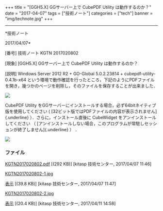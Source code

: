﻿+++
title = "[GGH5.X] GGサーバー上で CubePDF Utility は動作するのか？"
date = "2017-04-07"
tags = ["技術ノート"]
categories = ["tech"]
banner = "img/technote.jpg"
+++

-----------------------------------------------------------------------------------------------------------------------------

*技術ノート

2017/04/07*


[番号]
技術ノート KGTN 2017020802

[現象]
[GGH5.X] GGサーバー上で CubePDF Utility は動作するのか？

[説明]
Windows Server 2012 R2 + GO-Global 5.0.2.23814 +
cubepdf-utility-0.4.1b-x64
という環境で動作確認を行ったところ，下記のようにPDFファイルを開き，幾つかのページを削除し，そのファイルを保存することが出来ました．

![](http://techreport.kitasp.net/attachments/download/3289/KGTN2017020802-1.jpg)

CubePDF Utility
をGGサーバーにインストールする場合，必ず64bitネイティブ版を使用してください
( [32ビット版ではPDFファイルの内容が表示されません]{.underline}
）．さらに，インストール直後に CubeWidget をアンインストールしてください
（
[アンインストールしない場合，このプログラムが常駐しセッションが終了しません]{.underline}
） ．

![](http://techreport.kitasp.net/attachments/download/3431/KGTN2017020802-2.jpg)


### ファイル

 
 


[KGTN2017020802.pdf](http://techreport.kitasp.net/attachments/download/3288/KGTN2017020802.pdf)
 [(292 KB)] [kitasp 技術センター, 2017/04/07
11:46]

[KGTN2017020802-1.jpg](http://techreport.kitasp.net/attachments/download/3289/KGTN2017020802-1.jpg)

[表示](http://techreport.kitasp.net/attachments/3289/KGTN2017020802-1.jpg "表示")
 [(39.8 KB)] [kitasp 技術センター, 2017/04/07
11:47]

[KGTN2017020802-2.jpg](http://techreport.kitasp.net/attachments/download/3431/KGTN2017020802-2.jpg)

[表示](http://techreport.kitasp.net/attachments/3431/KGTN2017020802-2.jpg "表示")
 [(20.4 KB)] [kitasp 技術センター, 2017/04/11
14:58]


 


 

